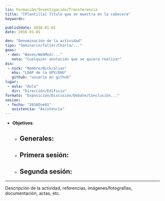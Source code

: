 ```yaml
---
lin: Formación/Investigación/Transferencia
title: "[Plantilla] Título que se muestra en la cabecera"
keywords: 

publishdate: 2016-01-01
date: 2016-01-01

den: "Denominación de la actividad"
tipo: "Seminario/Taller/Charla/..."
geas:
 - den: "Waves/WebMod/..."
   nota: "Cualquier anotación que se quiera realizar" 
din:
 - nick: "Nombre/Nick/alias"
   ehu: "LDAP de la UPV/EHU"
   github: "usuario en github"
lugar:
 - aula: "Aula"
   dir: "Dirección/Edificio"
formato: "Exposición/Discusión/Debate/Conclusión..."
sesion:
 - fecha: "2016Ene01"
   asistencia: "Asistencia"
---
```


- **Objetivos**:
  - Generales:
     - 
  - Primera sesión:
     - 
  - Segunda sesión:
     - 

---

Descripción de la actividad, referencias, imágenes/fotografías, documentación, actas, etc.
